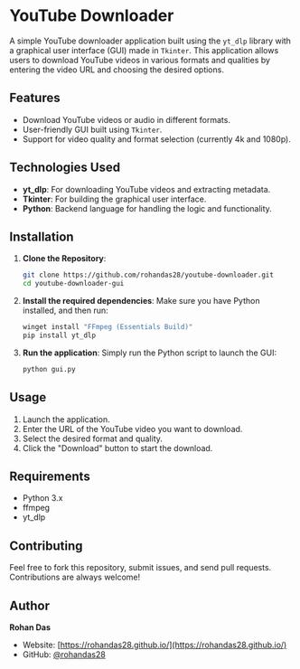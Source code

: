 # YouTube Downloader

A simple YouTube downloader application built using the `yt_dlp` library with a graphical user interface (GUI) made in `Tkinter`. This application allows users to download YouTube videos in various formats and qualities by entering the video URL and choosing the desired options.

## Features

- Download YouTube videos or audio in different formats.
- User-friendly GUI built using `Tkinter`.
- Support for video quality and format selection (currently 4k and 1080p).

## Technologies Used

- **yt_dlp**: For downloading YouTube videos and extracting metadata.
- **Tkinter**: For building the graphical user interface.
- **Python**: Backend language for handling the logic and functionality.

## Installation

1. **Clone the Repository**:
   ```bash
   git clone https://github.com/rohandas28/youtube-downloader.git
   cd youtube-downloader-gui
   ```

2. **Install the required dependencies**:
   Make sure you have Python installed, and then run:
   ```bash
   winget install "FFmpeg (Essentials Build)"
   pip install yt_dlp
   ```

3. **Run the application**:
   Simply run the Python script to launch the GUI:
   ```bash
   python gui.py
   ```

## Usage

1. Launch the application.
2. Enter the URL of the YouTube video you want to download.
3. Select the desired format and quality.
4. Click the "Download" button to start the download.

## Requirements

- Python 3.x
- ffmpeg
- yt_dlp

## Contributing

Feel free to fork this repository, submit issues, and send pull requests. Contributions are always welcome!


## Author

**Rohan Das**

- Website: [https://rohandas28.github.io/](https://rohandas28.github.io/)
- GitHub: [@rohandas28](https://github.com/rohandas28)

